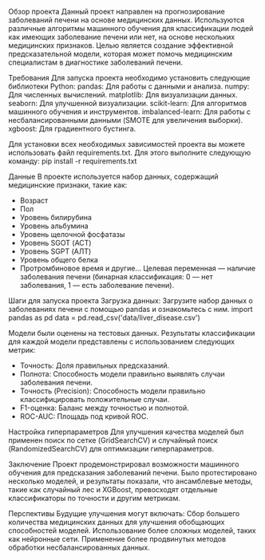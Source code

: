 Обзор проекта
Данный проект направлен на прогнозирование заболеваний печени на основе медицинских данных. Используются различные алгоритмы машинного обучения для классификации людей как имеющих заболевание печени или нет, на основе нескольких медицинских признаков. Целью является создание эффективной предсказательной модели, которая может помочь медицинским специалистам в диагностике заболеваний печени.

Требования
Для запуска проекта необходимо установить следующие библиотеки Python:
pandas: Для работы с данными и анализа.
numpy: Для численных вычислений.
matplotlib: Для визуализации данных.
seaborn: Для улучшенной визуализации.
scikit-learn: Для алгоритмов машинного обучения и инструментов.
imbalanced-learn: Для работы с несбалансированными данными (SMOTE для увеличения выборки).
xgboost: Для градиентного бустинга.

Для установки всех необходимых зависимостей проекта вы можете использовать файл requirements.txt. Для этого выполните следующую команду:
pip install -r requirements.txt

Данные
В проекте используется набор данных, содержащий медицинские признаки, такие как:
- Возраст
- Пол
- Уровень билирубина
- Уровень альбумина
- Уровень щелочной фосфатазы
- Уровень SGOT (АСТ)
- Уровень SGPT (АЛТ)
- Уровень общего белка
- Протромбиновое время
и другие...
Целевая переменная — наличие заболевания печени (бинарная классификация: 0 — нет заболевания, 1 — есть заболевание печени).


Шаги для запуска проекта
Загрузка данных: Загрузите набор данных о заболеваниях печени с помощью pandas и ознакомьтесь с ним.
import pandas as pd
data = pd.read_csv('data/liver_disease.csv')


Модели были оценены на тестовых данных. Результаты классификации для каждой модели представлены с использованием следующих метрик:
- Точность: Доля правильных предсказаний.
- Полнота: Способность модели правильно выявлять случаи заболевания печени.
- Точность (Precision): Способность модели правильно классифицировать положительные случаи.
- F1-оценка: Баланс между точностью и полнотой.
- ROC-AUC: Площадь под кривой ROC.

Настройка гиперпараметров
Для улучшения качества моделей был применен поиск по сетке (GridSearchCV) и случайный поиск (RandomizedSearchCV) для оптимизации гиперпараметров.

Заключение
Проект продемонстрировал возможности машинного обучения для предсказания заболеваний печени. Было протестировано несколько моделей, и результаты показали, что ансамблевые методы, такие как случайный лес и XGBoost, превосходят отдельные классификаторы по точности и другим метрикам.

Перспективы
Будущие улучшения могут включать:
Сбор большего количества медицинских данных для улучшения обобщающих способностей моделей.
Использование более сложных моделей, таких как нейронные сети.
Применение более продвинутых методов обработки несбалансированных данных.
